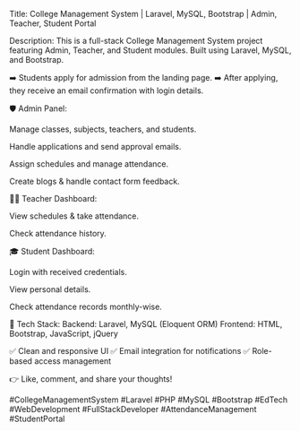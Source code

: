 
</p>

Title:
College Management System | Laravel, MySQL, Bootstrap | Admin, Teacher, Student Portal

Description:
This is a full-stack College Management System project featuring Admin, Teacher, and Student modules.
Built using Laravel, MySQL, and Bootstrap.

➡️ Students apply for admission from the landing page.
➡️ After applying, they receive an email confirmation with login details.

🛡️ Admin Panel:

Manage classes, subjects, teachers, and students.

Handle applications and send approval emails.

Assign schedules and manage attendance.

Create blogs & handle contact form feedback.

👨‍🏫 Teacher Dashboard:

View schedules & take attendance.

Check attendance history.

🎓 Student Dashboard:

Login with received credentials.

View personal details.

Check attendance records monthly-wise.

🔧 Tech Stack:
Backend: Laravel, MySQL (Eloquent ORM)
Frontend: HTML, Bootstrap, JavaScript, jQuery

✅ Clean and responsive UI
✅ Email integration for notifications
✅ Role-based access management

👉 Like, comment, and share your thoughts!

#CollegeManagementSystem #Laravel #PHP #MySQL #Bootstrap #EdTech #WebDevelopment #FullStackDeveloper #AttendanceManagement #StudentPortal
